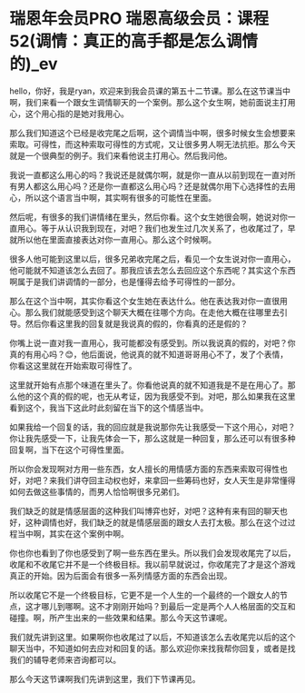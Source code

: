 # 瑞恩年会员PRO 瑞恩高级会员：课程52(调情：真正的高手都是怎么调情的)_ev

hello，你好，我是ryan，欢迎来到我会员课的第五十二节课。那么在这节课当中啊，我们来看一个跟女生调情聊天的一个案例。那么这个女生啊，她前面说主打用心，这个用心指的是她对我用心。

那么我们知道这个已经是收完尾之后啊，这个调情当中啊，很多时候女生会想要来索取。可得性，而这种索取可得性的方式呢，又让很多男人啊无法抗拒。那么今天就是一个很典型的例子。我们来看他说主打用心。然后我问他。

我说一直都这么用心的吗？我说还是就偶尔啊，就是你一直从以前到现在一直对所有男人都这么用心吗？还是你一直都这么用心吗？还是就偶尔用下心选择性的去用心，所以这个语言当中啊，其实啊有很多的可能性在里面。

然后呢，有很多的我们讲情绪在里头，然后你看。这个女生她很会啊，她说对你一直用心。等于从认识我到现在，对吧？我们也发生过几次关系了，也收尾过了，早就所以他在里面直接表达对你一直用心。那么这个时候啊。

很多人他可能到这里以后，很多兄弟收完尾之后，看见一个女生说对你一直用心，他可能就不知道该怎么去回了。那我应该去怎么去回应这个东西呢？其实这个东西啊属于是我们讲调情的一部分，也是懂得去给予可得性的一部分。

那么在这个当中啊，其实你看这个女生她在表达什么。他在表达我对你一直很用心。那么我们就能感受到这个聊天大概在往哪个方向。在走他大概在往哪里去引导。然后你看这里我的回复就是我说真的假的，你看真的还是假的？

你嘴上说一直对我一直用心，我可能都没有感受到。所以我说真的假的，对吧？你真的有用心吗？😊，他后面说，他说真的就不知道哥哥用心不了，发了个表情，你看这这里就在开始索取可得性了。

这里就开始有点那个味道在里头了。你看他说真的就不知道我是不是在用心了。那么他的这个真的假的呢，也无从考证，因为我感受不到。对吧，那么如果我在这里看到这个，我当下这此时此刻留在当下的这个情感当中。

如果我给一个回复的话，我的回应就是我说那你先让我感受一下这个用心，对吧？你让我先感受一下，让我先体会一下，那么这就是一种回复，那么还可以有很多种回复啊，当下在这个可得性里面。

所以你会发现啊对方用一些东西，女人擅长的用情感方面的东西来索取可得性也好，对吧？来我们讲夺回主动权也好，来拿回一些筹码也好，女人天生是非常懂得如何去做这些事情的，而男人恰恰啊很多兄弟们。

我们缺乏的就是情感层面的这种我们叫博弈也好，对吧？这种有来有回的聊天也好，这种调情也好，我们缺乏的就是情感层面的跟女人去打太极。那么在这个过过程当中啊，其实在这个案例中啊。

你也你也看到了你也感受到了啊一些东西在里头。所以我们会发现收尾完了以后，收尾和不收尾它并不是一个终极目标。我以前早就说过，你收尾完了才是这个游戏真正的开始。因为后面会有很多一系列情感方面的东西会出现。

所以收尾它不是一个终极目标，它更不是一个人生的一个最终的一个跟女人的节点，这才哪儿到哪啊。这不才刚刚开始吗？到最后一定是两个人人格层面的交互和碰撞。啊，所产生出来的一些效果和结果。那么今天这节课呢。

我们就先讲到这里。如果啊你也收尾过了以后，不知道该怎么去收尾完以后的这个聊天当中，不知道如何去应对和回复的话。那么欢迎你来找我帮你回复，或者是找我们的辅导老师来咨询都可以。

那么今天这节课啊我们先讲到这里，我们下节课再见。